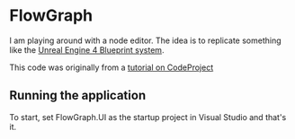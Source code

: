 # FlowGraph

I am playing around with a node editor.
The idea is to replicate something like the [Unreal Engine 4 Blueprint system](https://docs.unrealengine.com/latest/INT/Engine/Blueprints/).

This code was originally from a [tutorial on CodeProject](https://www.codeproject.com/Articles/182683/NetworkView-A-WPF-custom-control-for-visualizing-a)

## Running the application

To start, set FlowGraph.UI as the startup project in Visual Studio and that's it.
